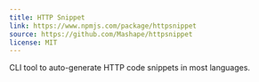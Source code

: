 ```yaml
---
title: HTTP Snippet
link: https://www.npmjs.com/package/httpsnippet
source: https://github.com/Mashape/httpsnippet
license: MIT
---
```


CLI tool to auto-generate HTTP code snippets in most languages.
